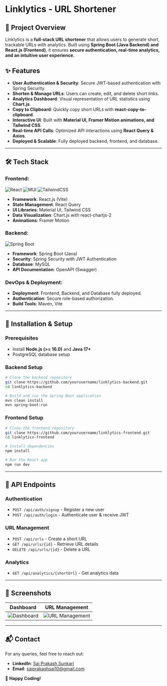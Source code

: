 # Linklytics - URL Shortener


## 🚀 Project Overview
Linklytics is a **full-stack URL shortener** that allows users to generate short, trackable URLs with analytics. Built using **Spring Boot (Java Backend) and React.js (Frontend)**, it ensures **secure authentication, real-time analytics, and an intuitive user experience.**

## ✨ Features
- **User Authentication & Security**: Secure JWT-based authentication with Spring Security.
- **Shorten & Manage URLs**: Users can create, edit, and delete short links.
- **Analytics Dashboard**: Visual representation of URL statistics using **Chart.js**.
- **Copy to Clipboard**: Quickly copy short URLs with **react-copy-to-clipboard**.
- **Interactive UI**: Built with **Material UI, Framer Motion animations, and Tailwind CSS**.
- **Real-time API Calls**: Optimized API interactions using **React Query & Axios**.
- **Deployed & Scalable**: Fully deployed backend, frontend, and database.

---

## 🛠️ Tech Stack
### **Frontend**:  
![React](https://img.shields.io/badge/React-18-blue) ![MUI](https://img.shields.io/badge/MUI-6.3.0-blue) ![TailwindCSS](https://img.shields.io/badge/TailwindCSS-3.4.17-blue)
- **Framework**: React.js (Vite)
- **State Management**: React Query
- **UI Libraries**: Material UI, Tailwind CSS
- **Data Visualization**: Chart.js with react-chartjs-2
- **Animations**: Framer Motion

### **Backend**:  
![Spring Boot](https://img.shields.io/badge/Spring_Boot-3.0-green)
- **Framework**: Spring Boot (Java)
- **Security**: Spring Security with JWT Authentication
- **Database**: MySQL
- **API Documentation**: OpenAPI (Swagger)

### **DevOps & Deployment**:
- **Deployment**: Frontend, Backend, and Database fully deployed.
- **Authentication**: Secure role-based authorization.
- **Build Tools**: Maven, Vite

---

## 🎯 Installation & Setup
### **Prerequisites**
- Install **Node.js (>= 16.0)** and **Java 17+**
- PostgreSQL database setup

### **Backend Setup**
```bash
# Clone the backend repository
git clone https://github.com/yourusername/linklytics-backend.git
cd linklytics-backend

# Build and run the Spring Boot application
mvn clean install
mvn spring-boot:run
```

### **Frontend Setup**
```bash
# Clone the frontend repository
git clone https://github.com/yourusername/linklytics-frontend.git
cd linklytics-frontend

# Install dependencies
npm install

# Run the React app
npm run dev
```

---

## 🔗 API Endpoints
### **Authentication**
- `POST /api/auth/signup` - Register a new user
- `POST /api/auth/login` - Authenticate user & receive JWT

### **URL Management**
- `POST /api/urls` - Create a short URL
- `GET /api/urls/{id}` - Retrieve URL details
- `DELETE /api/urls/{id}` - Delete a URL

### **Analytics**
- `GET /api/analytics/{shortUrl}` - Get analytics data

---

## 📸 Screenshots
| Dashboard | URL Management |
|-----------|---------------|
| ![Dashboard](https://via.placeholder.com/600x300) | ![URL Management](https://via.placeholder.com/600x300) |

---

## 📬 Contact
For any queries, feel free to reach out:
- **LinkedIn**: [Sai Prakash Sunkari](https://www.linkedin.com/in/saiprakash-sunkari-2211371ba/)
- **Email**: saiprakashsai10@gmail.com

🚀 **Happy Coding!**

